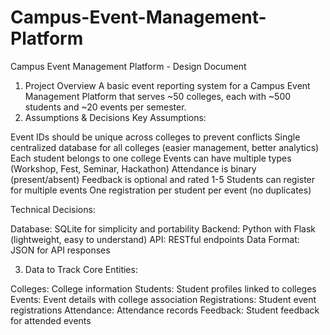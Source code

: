 # Campus-Event-Management-Platform
Campus Event Management Platform - Design Document
1. Project Overview
A basic event reporting system for a Campus Event Management Platform that serves ~50 colleges, each with ~500 students and ~20 events per semester.
2. Assumptions & Decisions
Key Assumptions:

Event IDs should be unique across colleges to prevent conflicts
Single centralized database for all colleges (easier management, better analytics)
Each student belongs to one college
Events can have multiple types (Workshop, Fest, Seminar, Hackathon)
Attendance is binary (present/absent)
Feedback is optional and rated 1-5
Students can register for multiple events
One registration per student per event (no duplicates)

Technical Decisions:

Database: SQLite for simplicity and portability
Backend: Python with Flask (lightweight, easy to understand)
API: RESTful endpoints
Data Format: JSON for API responses

3. Data to Track
Core Entities:

Colleges: College information
Students: Student profiles linked to colleges
Events: Event details with college association
Registrations: Student event registrations
Attendance: Attendance records
Feedback: Student feedback for attended events


